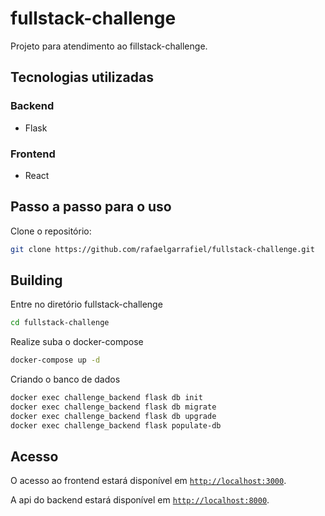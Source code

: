 # fullstack-challenge

Projeto para atendimento ao fillstack-challenge.

## Tecnologias utilizadas

### Backend
 - Flask

### Frontend
 - React

## Passo a passo para o uso

Clone o repositório:

```bash
git clone https://github.com/rafaelgarrafiel/fullstack-challenge.git
```

## Building 

Entre no diretório fullstack-challenge

```bash
cd fullstack-challenge
```

Realize suba o docker-compose

```bash
docker-compose up -d
```

Criando o banco de dados

```bash
docker exec challenge_backend flask db init
docker exec challenge_backend flask db migrate
docker exec challenge_backend flask db upgrade
docker exec challenge_backend flask populate-db
```

## Acesso

O acesso ao frontend estará disponível em [`http://localhost:3000`](http://localhost:3000).

A api do backend estará disponível em [`http://localhost:8000`](http://localhost:8000).
